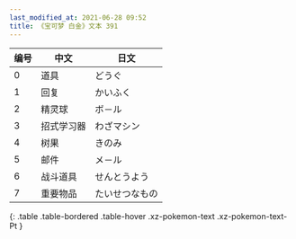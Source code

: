 ```yaml
---
last_modified_at: 2021-06-28 09:52
title: 《宝可梦 白金》文本 391
---
```

| 编号 | 中文 | 日文 |
| ---- | ---- | ---- |
| 0 | 道具 | どうぐ |
| 1 | 回复 | かいふく |
| 2 | 精灵球 | ボ－ル |
| 3 | 招式学习器 | わざマシン |
| 4 | 树果 | きのみ |
| 5 | 邮件 | メ－ル |
| 6 | 战斗道具 | せんとうよう |
| 7 | 重要物品 | たいせつなもの |
{: .table .table-bordered .table-hover .xz-pokemon-text .xz-pokemon-text-Pt }